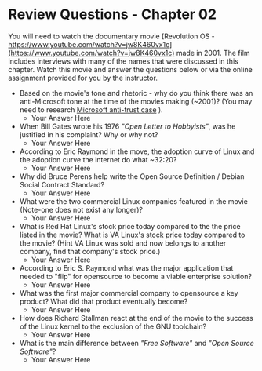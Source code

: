 # Review Questions - Chapter 02

You will need to watch the documentary movie [Revolution OS - https://www.youtube.com/watch?v=jw8K460vx1c](https://www.youtube.com/watch?v=jw8K460vx1c) made in 2001. The film includes interviews with many of the names that were discussed in this chapter.  Watch this movie and answer the questions below or via the online assignment provided for you by the instructor.

* Based on the movie's tone and rhetoric - why do you think there was an anti-Microsoft tone at the time of the movies making (~2001)? (You may need to research [Microsoft anti-trust case](https://en.wikipedia.org/wiki/United_States_v._Microsoft_Corp. "Anti-Trust") ).
  * Your Answer Here
* When Bill Gates wrote his 1976 *"Open Letter to Hobbyists"*, was he justified in his complaint? Why or why not?
  * Your Answer Here
* According to Eric Raymond in the move, the adoption curve of Linux and the adoption curve the internet do what ~32:20?
  * Your Answer Here
* Why did Bruce Perens help write the Open Source Definition / Debian Social Contract Standard?
  * Your Answer Here
* What were the two commercial Linux companies featured in the movie (Note-one does not exist any longer)?
  * Your Answer Here
* What is Red Hat Linux's stock price today compared to the the price listed in the movie?  What is VA Linux's stock price today compared to the movie? (Hint VA Linux was sold and now belongs to another company, find that company's stock price.)
  * Your Answer Here
* According to Eric S. Raymond what was the major application that needed to "flip" for opensource to become a viable enterprise solution?
  * Your Answer Here
* What was the first major commercial company to opensource a key product?  What did that product eventually become?
  * Your Answer Here
* How does Richard Stallman react at the end of the movie to the success of the Linux kernel to the exclusion of the GNU toolchain?
  * Your Answer Here  
* What is the main difference between *"Free Software"* and *"Open Source Software"*?
  * Your Answer Here
  